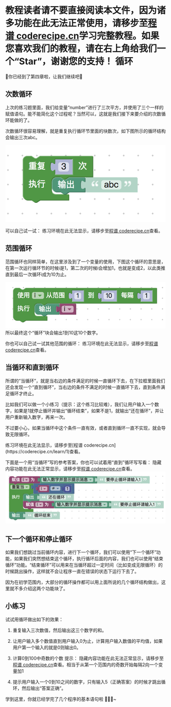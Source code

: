 <notice>教程读者请不要直接阅读本文件，因为诸多功能在此无法正常使用，请移步至[程谱 coderecipe.cn](https://coderecipe.cn/learn/1)学习完整教程。如果您喜欢我们的教程，请在右上角给我们一个“Star”，谢谢您的支持！</notice>
循环
======

🌟你已经到了第四章啦，让我们继续吧🌟

次数循环
------
上次的练习题里面，我们给变量“number”进行了三次平方，并使用了三个一样的赋值语句。能不能简化这个过程呢？当然可以，这就是我们接下来要介绍的次数循环能做的了。

次数循环很容易理解，就是重复执行循环节里面的块数次，如下图所示的循环结构会输出三次abc。

![次数循环](Pic1.png)

可以自己试一试：
<lab lang="blocks" parameters="lists=false&color=false&functions=false&text=false&name=chapter4lab1">
  <notice>练习环境在此无法显示，请移步至[程谱 coderecipe.cn](https://coderecipe.cn/learn/1)查看。</notice>
</lab>

范围循环
------
范围循环也同样简单，在这里涉及到了一个变量的使用，下图这个循环的意思是，在第一次运行循环节的时候i是1，第二次的时候i会增加1，也就是变成2，以此类推直到最后一次循环i成为10为止。

![范围循环](Pic2.png)
所以最终这个“循环”块会输出1到10这10个数字。

你也可以自己试一试其他范围的循环：
<lab lang="blocks" parameters="lists=false&color=false&functions=false&text=false&name=chapter4lab2">
  <notice>练习环境在此无法显示，请移步至[程谱 coderecipe.cn](https://coderecipe.cn/learn/1)查看。</notice>
</lab>

当循环和直到循环
------
所谓的“当循环”，就是当右边的条件满足的时候一直循环下去，在下拉框里面我们还会发现一个“直到循环”，当右边的条件不满足的时候一直循环下去，直到条件满足循环才终止。

比如我们可以做一个小练习（提示：这个练习比较难），我们让用户输入一个数字，如果是1就停止循环并输出“循环结束”，如果不是1，就输出“还在循环”，并让用户重新输入数字，再来一次。

不过要小心，如果当循环中这个条件一直有效，或者直到循环一直不实现，就会导致无限循环。

<lab lang="blocks" parameters="lists=false&color=false&functions=false&text=false&name=chapter4lab3">
  <notice>练习环境在此无法显示，请移步至[程谱 coderecipe.cn](https://coderecipe.cn/learn/1)查看。</notice>
</lab>

下面是一个用“当循环”写的参考答案，你也可以试着用“直到”循环写写看：
<cr type="hidden"><notice>隐藏内容功能在此无法正常显示，请移步至[程谱 coderecipe.cn](https://coderecipe.cn/learn/1)查看。</notice>![当循环](Pic3.png)</cr>

下一个循环和停止循环
------
如果我们想跳过当前循环内容，进行下一个循环，我们可以使用“下一个循环”功能，如果我们突然想结束这个循环，执行循环后面的内容，我们也可以使用“结束循环”功能。“结束循环”可以用来在当循环超过一定时间（比如变成无限循环）的时候跳出操作，这样就不会让程序一直在错误的状态下运行下去了。

因为在初学范围内，大部分的循环操作都可以用上面所说的几个循环结构做出，这里就不多介绍这两个功能块了。


小练习
------
试试用循环做出如下的效果：

1. 重复输入三次数值，然后输出这三个数字的和。
2. 让用户输入多个数值直到用户输入0为止，计算用户输入数值的平均值，如果用户第一个输入的就是0则输出0。
3. 计算0到100中奇数的个数
提示：
<cr type="hidden"><notice>隐藏内容功能在此无法正常显示，请移步至[程谱 coderecipe.cn](https://coderecipe.cn/learn/1)查看。</notice>相当于从第一个范围内的奇数开始每隔2向一个变量加1</cr>

4. 提示用户输入一个0到10之间的数字，只有输入5（正确答案）的时候才跳出循环，然后输出“答案正确”。

学到这里，你就已经学完了几个程序的基本语句啦 👏👏👏~
